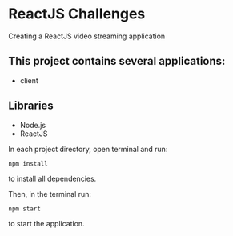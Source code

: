 # ReactJS Challenges

Creating a ReactJS video streaming application

## This project contains several applications:

- client

## Libraries

- Node.js
- ReactJS

In each project directory, open terminal and run:

`npm install`

to install all dependencies.

Then, in the terminal run:

`npm start`

to start the application.
